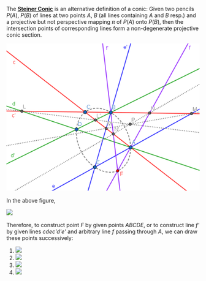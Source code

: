 The **[Steiner Conic](https://en.wikipedia.org/wiki/Steiner_conic)** is an alternative definition of a conic: Given two pencils *P*(*A*), *P*(*B*) of lines at two points *A*, *B* (all lines containing *A* and *B* resp.) and a projective but not perspective mapping *π* of *P*(*A*) onto *P*(*B*), then the intersection points of corresponding lines form a non-degenerate projective conic section.

<img src="diagrams/steiner-conic.png">

In the above figure,

<img src="https://latex.codecogs.com/gif.latex?(c,d,e,f)\frac{A,c'}{\overline\wedge}(C,L,M,N)\frac{P}{\overline\wedge}(C,L',M',N')\frac{c,B}{\overline\wedge}(c',d',e',f')">

Therefore, to construct point *F* by given points *ABCDE*, or to construct line *f'* by given lines *cdec'd'e'* and arbitrary line *f* passing through *A*, we can draw these points successively:

1. <img src="https://latex.codecogs.com/gif.latex?L=BC{\cap}AD,L'=AC{\cap}BD',M=BC{\cap}AE,M'=AC{\cap}BE">
2. <img src="https://latex.codecogs.com/gif.latex?P=LL'{\cap}MM'">
3. <img src="https://latex.codecogs.com/gif.latex?N'=L'M'{\cap}NP">
4. <img src="https://latex.codecogs.com/gif.latex?F=f{\cap}BN'">